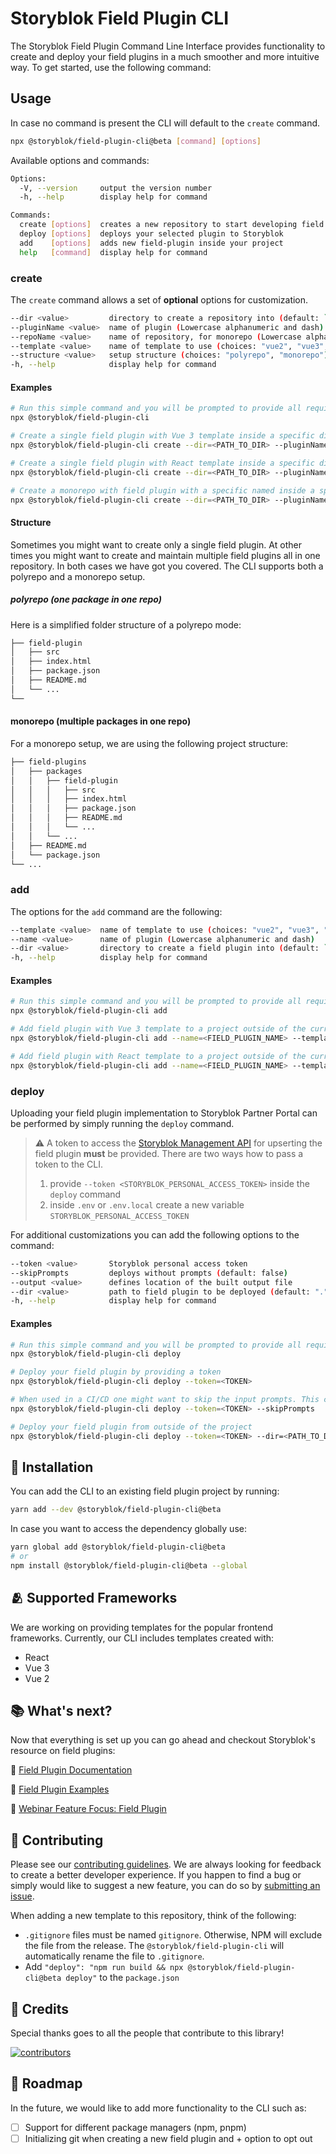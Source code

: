 # Storyblok Field Plugin CLI

[//]: # 'TBD Add storyblok social media and package links'

The Storyblok Field Plugin Command Line Interface provides functionality to create and deploy your field plugins in a much smoother and more intuitive way. To get started, use the following command:

## Usage

In case no command is present the CLI will default to the `create` command.

[//]: # 'TBD: add yarn create as soon as it is implemented'

```bash
npx @storyblok/field-plugin-cli@beta [command] [options]
```

Available options and commands:

```bash
Options:
  -V, --version     output the version number
  -h, --help        display help for command

Commands:
  create [options]  creates a new repository to start developing field plugins
  deploy [options]  deploys your selected plugin to Storyblok
  add    [options]  adds new field-plugin inside your project
  help   [command]  display help for command
```

[//]: # 'TBD Add GIF with interactive mode'

### create

The `create` command allows a set of **optional** options for customization.

```bash
--dir <value>         directory to create a repository into (default: `.`)
--pluginName <value>  name of plugin (Lowercase alphanumeric and dash)
--repoName <value>    name of repository, for monorepo (Lowercase alphanumeric and dash)
--template <value>    name of template to use (choices: "vue2", "vue3", "react", "js")
--structure <value>   setup structure (choices: "polyrepo", "monorepo")
-h, --help            display help for command
```

#### Examples

```bash
# Run this simple command and you will be prompted to provide all required information
npx @storyblok/field-plugin-cli

# Create a single field plugin with Vue 3 template inside a specific directory with a specific named
npx @storyblok/field-plugin-cli create --dir=<PATH_TO_DIR> --pluginName=<FIELD_PLUGIN_NAME> --template=vue3 --structure=polyrepo

# Create a single field plugin with React template inside a specific directory with a specific named
npx @storyblok/field-plugin-cli create --dir=<PATH_TO_DIR> --pluginName=<FIELD_PLUGIN_NAME> --template=react --structure=polyrepo

# Create a monorepo with field plugin with a specific named inside a specific directory with Vue 2 template
npx @storyblok/field-plugin-cli create --dir=<PATH_TO_DIR> --pluginName=<FIELD_PLUGIN_NAME> --template=vue3 --structure=monorepo
```

#### Structure

Sometimes you might want to create only a single field plugin. At other times you might want to create and maintain multiple field plugins all in one repository. In both cases we have got you covered. The CLI supports both a polyrepo and a monorepo setup.

##### polyrepo (one package in one repo)

Here is a simplified folder structure of a polyrepo mode:

```bash
├── field-plugin
│   ├── src
│   ├── index.html
│   ├── package.json
│   ├── README.md
│   └── ...
└──
```

#### monorepo (multiple packages in one repo)

For a monorepo setup, we are using the following project structure:

```bash
├── field-plugins
│   ├── packages
│   │   ├── field-plugin
│   │   │   ├── src
│   │   │   ├── index.html
│   │   │   ├── package.json
│   │   │   ├── README.md
│   │   │   └── ...
│   │   └── ...
│   ├── README.md
│   └── package.json
└── ...
```

[//]: # 'TBD Add GIF with interactive mode'

### add

The options for the `add` command are the following:

```bash
--template <value>  name of template to use (choices: "vue2", "vue3", "react", "js")
--name <value>      name of plugin (Lowercase alphanumeric and dash)
--dir <value>       directory to create a field plugin into (default: `.`)
-h, --help          display help for command
```

#### Examples

```bash
# Run this simple command and you will be prompted to provide all required information
npx @storyblok/field-plugin-cli add

# Add field plugin with Vue 3 template to a project outside of the current directory
npx @storyblok/field-plugin-cli add --name=<FIELD_PLUGIN_NAME> --template=vue3 --dir=<PATH_TO_DIR>

# Add field plugin with React template to a project outside of the current directory
npx @storyblok/field-plugin-cli add --name=<FIELD_PLUGIN_NAME> --template=react --dir=<PATH_TO_DIR>
```

[//]: # 'TBD Add GIF with interactive mode'

### deploy

Uploading your field plugin implementation to Storyblok Partner Portal can be performed by simply running the `deploy` command.

[//]: # 'Add information about deploy and what is specifically does - uploading content of a file to SB, not building'

> :warning: A token to access the [Storyblok Management API](https://www.storyblok.com/docs/api/management) for upserting the field plugin **must** be provided. There are two ways how to pass a token to the CLI.
>
> 1. provide `--token <STORYBLOK_PERSONAL_ACCESS_TOKEN>` inside the `deploy` command
> 2. inside `.env` or `.env.local` create a new variable `STORYBLOK_PERSONAL_ACCESS_TOKEN`

For additional customizations you can add the following options to the command:

```bash
--token <value>       Storyblok personal access token
--skipPrompts         deploys without prompts (default: false)
--output <value>      defines location of the built output file
--dir <value>         path to field plugin to be deployed (default: ".")
-h, --help            display help for command
```

#### Examples

```bash
# Run this simple command and you will be prompted to provide all required information. NOTE: This command will work only if you have created STORYBLOK_PERSONAL_ACCESS_TOKEN as an environmental variable inside .env or .env.local!
npx @storyblok/field-plugin-cli deploy

# Deploy your field plugin by providing a token
npx @storyblok/field-plugin-cli deploy --token=<TOKEN>

# When used in a CI/CD one might want to skip the input prompts. This can be achieved with the --skipPrompts flag
npx @storyblok/field-plugin-cli deploy --token=<TOKEN> --skipPrompts

# Deploy your field plugin from outside of the project
npx @storyblok/field-plugin-cli deploy --token=<TOKEN> --dir=<PATH_TO_DIR>
```

[//]: # 'Add snippet for root script to deploy a package'

## :electric_plug: Installation

You can add the CLI to an existing field plugin project by running:

```bash
yarn add --dev @storyblok/field-plugin-cli@beta
```

In case you want to access the dependency globally use:

```bash
yarn global add @storyblok/field-plugin-cli@beta
# or
npm install @storyblok/field-plugin-cli@beta --global
```

[//]: # 'TBD Add GIF with interactive mode'

## :people_hugging: Supported Frameworks

We are working on providing templates for the popular frontend frameworks. Currently, our CLI includes templates created with:

- React
- Vue 3
- Vue 2

## :books: What's next?

Now that everything is set up you can go ahead and checkout Storyblok's resource on field plugins:

🔗 [Field Plugin Documentation](https://www.storyblok.com/docs/plugins/field-type)

🔗 [Field Plugin Examples](https://github.com/storyblok/field-type-examples)

🔗 [Webinar Feature Focus: Field Plugin](https://www.youtube.com/watch?v=fvTWZCACDVQ)

## :seedling: Contributing

Please see our [contributing guidelines](https://github.com/storyblok/.github/blob/master/contributing.md). We are always looking for feedback to create a better developer experience. If you happen to find a bug or simply would like to suggest a new feature, you can do so by [submitting an issue](https://github.com/storyblok/field-plugin/issues).

When adding a new template to this repository, think of the following:

- `.gitignore` files must be named `gitignore`. Otherwise, NPM will exclude the file from the release. The `@storyblok/field-plugin-cli` will automatically rename the file to `.gitignore`.
- Add `"deploy": "npm run build && npx @storyblok/field-plugin-cli@beta deploy"` to the `package.json`

## :1st_place_medal: Credits

Special thanks goes to all the people that contribute to this library!

<a href="https://github.com/storyblok/field-plugin/graphs/contributors">
  <img alt='contributors' src="https://contrib.rocks/image?repo=storyblok/field-plugin"/>
</a>

[//]: # 'TBD provide information on semantic naming conventions for brnaches?'

## :construction: Roadmap

In the future, we would like to add more functionality to the CLI such as:

- [ ] Support for different package managers (npm, pnpm)
- [ ] Initializing git when creating a new field plugin and + option to opt out

[//]: # 'TBD'
[//]: # 'CI/CD - provide examples for how to setup a flow for ci/cd'
[//]: # 'Known Limitations'
